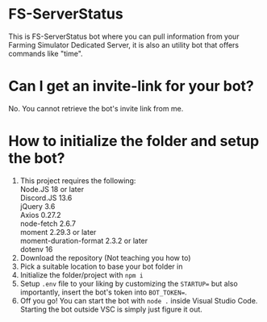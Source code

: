 # FS-ServerStatus

This is FS-ServerStatus bot where you can pull information from your Farming Simulator Dedicated Server,
it is also an utility bot that offers commands like "time".

# Can I get an invite-link for your bot?

No. You cannot retrieve the bot's invite link from me.

# How to initialize the folder and setup the bot?

1. This project requires the following:  
   Node.JS 18 or later  
   Discord.JS 13.6  
   jQuery 3.6  
   Axios 0.27.2  
   node-fetch 2.6.7  
   moment 2.29.3 or later  
   moment-duration-format 2.3.2 or later  
   dotenv 16
2. Download the repository (Not teaching you how to)
3. Pick a suitable location to base your bot folder in
4. Initialize the folder/project with `npm i`
5. Setup `.env` file to your liking by customizing the `STARTUP=` but also importantly, insert the bot's token into `BOT_TOKEN=`.
6. Off you go! You can start the bot with `node .` inside Visual Studio Code. Starting the bot outside VSC is simply just figure it out.
